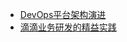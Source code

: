 * [DevOps平台架构演进](https://cloud.tencent.com/developer/article/1462905)
* [滴滴业务研发的精益实践](https://mp.weixin.qq.com/s/jmzp44hbwZloX8hjls-V8A)
